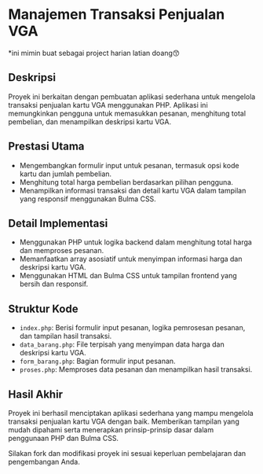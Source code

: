 # Manajemen Transaksi Penjualan VGA
*ini mimin buat sebagai project harian latian doang😙

## Deskripsi
Proyek ini berkaitan dengan pembuatan aplikasi sederhana untuk mengelola transaksi penjualan kartu VGA menggunakan PHP. Aplikasi ini memungkinkan pengguna untuk memasukkan pesanan, menghitung total pembelian, dan menampilkan deskripsi kartu VGA.

## Prestasi Utama
- Mengembangkan formulir input untuk pesanan, termasuk opsi kode kartu dan jumlah pembelian.
- Menghitung total harga pembelian berdasarkan pilihan pengguna.
- Menampilkan informasi transaksi dan detail kartu VGA dalam tampilan yang responsif menggunakan Bulma CSS.

## Detail Implementasi
- Menggunakan PHP untuk logika backend dalam menghitung total harga dan memproses pesanan.
- Memanfaatkan array asosiatif untuk menyimpan informasi harga dan deskripsi kartu VGA.
- Menggunakan HTML dan Bulma CSS untuk tampilan frontend yang bersih dan responsif.

## Struktur Kode
- `index.php`: Berisi formulir input pesanan, logika pemrosesan pesanan, dan tampilan hasil transaksi.
- `data_barang.php`: File terpisah yang menyimpan data harga dan deskripsi kartu VGA.
- `form_barang.php`: Bagian formulir input pesanan.
- `proses.php`: Memproses data pesanan dan menampilkan hasil transaksi.

## Hasil Akhir
Proyek ini berhasil menciptakan aplikasi sederhana yang mampu mengelola transaksi penjualan kartu VGA dengan baik. Memberikan tampilan yang mudah dipahami serta menerapkan prinsip-prinsip dasar dalam penggunaan PHP dan Bulma CSS.

Silakan fork dan modifikasi proyek ini sesuai keperluan pembelajaran dan pengembangan Anda.
